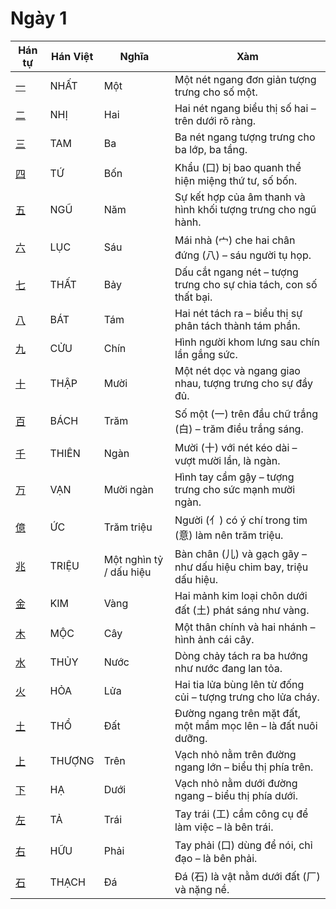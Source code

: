 <link href="styles.css" rel="stylesheet">

# Ngày 1

| Hán tự | Hán Việt | Nghĩa | Xàm |
| -------------------------------- | ------ | ---------------- | -------------------------------------------- |
| [<span class="stroke-order">一</span>](https://mazii.net/vi-VN/search/kanji/javi/一) | NHẤT | Một | Một nét ngang đơn giản tượng trưng cho số một. |
| [<span class="stroke-order">二</span>](https://mazii.net/vi-VN/search/kanji/javi/二) | NHỊ | Hai | Hai nét ngang biểu thị số hai – trên dưới rõ ràng. |
| [<span class="stroke-order">三</span>](https://mazii.net/vi-VN/search/kanji/javi/三) | TAM | Ba | Ba nét ngang tượng trưng cho ba lớp, ba tầng. |
| [<span class="stroke-order">四</span>](https://mazii.net/vi-VN/search/kanji/javi/四) | TỨ | Bốn | Khẩu (口) bị bao quanh thể hiện miệng thứ tư, số bốn. |
| [<span class="stroke-order">五</span>](https://mazii.net/vi-VN/search/kanji/javi/五) | NGŨ | Năm | Sự kết hợp của âm thanh và hình khối tượng trưng cho ngũ hành. |
| [<span class="stroke-order">六</span>](https://mazii.net/vi-VN/search/kanji/javi/六) | LỤC | Sáu | Mái nhà (宀) che hai chân đứng (八) – sáu người tụ họp. |
| [<span class="stroke-order">七</span>](https://mazii.net/vi-VN/search/kanji/javi/七) | THẤT | Bảy | Dấu cắt ngang nét – tượng trưng cho sự chia tách, con số thất bại. |
| [<span class="stroke-order">八</span>](https://mazii.net/vi-VN/search/kanji/javi/八) | BÁT | Tám | Hai nét tách ra – biểu thị sự phân tách thành tám phần. |
| [<span class="stroke-order">九</span>](https://mazii.net/vi-VN/search/kanji/javi/九) | CỬU | Chín | Hình người khom lưng sau chín lần gắng sức. |
| [<span class="stroke-order">十</span>](https://mazii.net/vi-VN/search/kanji/javi/十) | THẬP | Mười | Một nét dọc và ngang giao nhau, tượng trưng cho sự đầy đủ. |
| [<span class="stroke-order">百</span>](https://mazii.net/vi-VN/search/kanji/javi/百) | BÁCH | Trăm | Số một (一) trên đầu chữ trắng (白) – trăm điều trắng sáng. |
| [<span class="stroke-order">千</span>](https://mazii.net/vi-VN/search/kanji/javi/千) | THIÊN | Ngàn | Mười (十) với nét kéo dài – vượt mười lần, là ngàn. |
| [<span class="stroke-order">万</span>](https://mazii.net/vi-VN/search/kanji/javi/万) | VẠN | Mười ngàn | Hình tay cầm gậy – tượng trưng cho sức mạnh mười ngàn. |
| [<span class="stroke-order">億</span>](https://mazii.net/vi-VN/search/kanji/javi/億) | ỨC | Trăm triệu | Người (亻) có ý chí trong tim (意) làm nên trăm triệu. |
| [<span class="stroke-order">兆</span>](https://mazii.net/vi-VN/search/kanji/javi/兆) | TRIỆU | Một nghìn tỷ / dấu hiệu | Bàn chân (儿) và gạch gãy – như dấu hiệu chim bay, triệu dấu hiệu. |
| [<span class="stroke-order">金</span>](https://mazii.net/vi-VN/search/kanji/javi/金) | KIM | Vàng | Hai mảnh kim loại chôn dưới đất (土) phát sáng như vàng. |
| [<span class="stroke-order">木</span>](https://mazii.net/vi-VN/search/kanji/javi/木) | MỘC | Cây | Một thân chính và hai nhánh – hình ảnh cái cây. |
| [<span class="stroke-order">水</span>](https://mazii.net/vi-VN/search/kanji/javi/水) | THỦY | Nước | Dòng chảy tách ra ba hướng như nước đang lan tỏa. |
| [<span class="stroke-order">火</span>](https://mazii.net/vi-VN/search/kanji/javi/火) | HỎA | Lửa | Hai tia lửa bùng lên từ đống củi – tượng trưng cho lửa cháy. |
| [<span class="stroke-order">土</span>](https://mazii.net/vi-VN/search/kanji/javi/土) | THỔ | Đất | Đường ngang trên mặt đất, một mầm mọc lên – là đất nuôi dưỡng. |
| [<span class="stroke-order">上</span>](https://mazii.net/vi-VN/search/kanji/javi/上) | THƯỢNG | Trên | Vạch nhỏ nằm trên đường ngang lớn – biểu thị phía trên. |
| [<span class="stroke-order">下</span>](https://mazii.net/vi-VN/search/kanji/javi/下) | HẠ | Dưới | Vạch nhỏ nằm dưới đường ngang – biểu thị phía dưới. |
| [<span class="stroke-order">左</span>](https://mazii.net/vi-VN/search/kanji/javi/左) | TẢ | Trái | Tay trái (工) cầm công cụ để làm việc – là bên trái. |
| [<span class="stroke-order">右</span>](https://mazii.net/vi-VN/search/kanji/javi/右) | HỮU | Phải | Tay phải (口) dùng để nói, chỉ đạo – là bên phải. |
| [<span class="stroke-order">石</span>](https://mazii.net/vi-VN/search/kanji/javi/石) | THẠCH | Đá | Đá (石) là vật nằm dưới đất (厂) và nặng nề. |